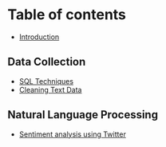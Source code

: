 # Table of contents

* [Introduction](README.md)

## Data Collection

* [SQL Techniques](data-collection-1/sql-techniques.md)
* [Cleaning Text Data](data-collection-1/cleaning-text-data.md)

## Natural Language Processing

* [Sentiment analysis using Twitter](natural-language-processing/sentiment-analysis-using-twitter-api-and-vader-python-framework.md)


